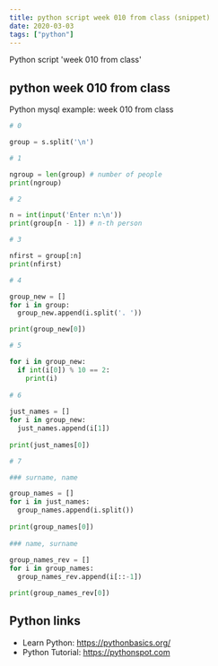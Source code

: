 ```yaml
---
title: python script week 010 from class (snippet)
date: 2020-03-03
tags: ["python"]
---
```

Python script 'week 010 from class'


## python week 010 from class

Python mysql example: week 010 from class

```python
# 0

group = s.split('\n')

# 1

ngroup = len(group) # number of people
print(ngroup)

# 2

n = int(input('Enter n:\n'))
print(group[n - 1]) # n-th person

# 3

nfirst = group[:n]
print(nfirst)

# 4

group_new = []
for i in group:
  group_new.append(i.split('. '))

print(group_new[0])

# 5

for i in group_new:
  if int(i[0]) % 10 == 2:
    print(i)
    
# 6
    
just_names = []
for i in group_new:
  just_names.append(i[1])
  
print(just_names[0])

# 7

### surname, name

group_names = []
for i in just_names:
  group_names.append(i.split())
  
print(group_names[0])
  
### name, surname
  
group_names_rev = []
for i in group_names:
  group_names_rev.append(i[::-1])

print(group_names_rev[0])

```

## Python links

- Learn Python: https://pythonbasics.org/
- Python Tutorial: https://pythonspot.com

